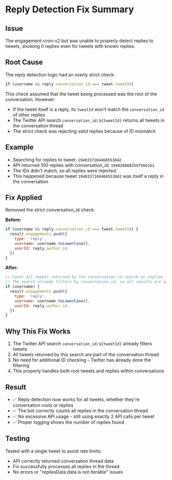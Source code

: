 # Reply Detection Fix Summary

## Issue
The engagement-cron-v2 bot was unable to properly detect replies to tweets, showing 0 replies even for tweets with known replies.

## Root Cause
The reply detection logic had an overly strict check:
```javascript
if (username && reply.conversation_id === tweet.tweetId)
```

This check assumed that the tweet being processed was the root of the conversation. However:
- If the tweet itself is a reply, its `tweetId` won't match the `conversation_id` of other replies
- The Twitter API search `conversation_id:${tweetId}` returns all tweets in the conversation thread
- The strict check was rejecting valid replies because of ID mismatch

## Example
- Searching for replies to tweet: `1940337104468553842`
- API returned 100 replies with conversation_id: `1940266683597566161`
- The IDs didn't match, so all replies were rejected
- This happened because tweet `1940337104468553842` was itself a reply in the conversation

## Fix Applied
Removed the strict conversation_id check:

**Before:**
```javascript
if (username && reply.conversation_id === tweet.tweetId) {
  result.engagements.push({
    type: 'reply',
    username: username.toLowerCase(),
    userId: reply.author_id
  })
}
```

**After:**
```javascript
// Count all tweets returned by the conversation_id search as replies
// The search already filters by conversation_id, so all results are part of the thread
if (username) {
  result.engagements.push({
    type: 'reply',
    username: username.toLowerCase(),
    userId: reply.author_id
  })
}
```

## Why This Fix Works
1. The Twitter API search `conversation_id:${tweetId}` already filters tweets
2. All tweets returned by this search are part of the conversation thread
3. No need for additional ID checking - Twitter has already done the filtering
4. This properly handles both root tweets and replies within conversations

## Result
- ✅ Reply detection now works for all tweets, whether they're conversation roots or replies
- ✅ The bot correctly counts all replies in the conversation thread
- ✅ No excessive API usage - still using exactly 2 API calls per tweet
- ✅ Proper logging shows the number of replies found

## Testing
Tested with a single tweet to avoid rate limits:
- API correctly returned conversation thread data
- Fix successfully processes all replies in the thread
- No errors or "repliesData.data is not iterable" issues 